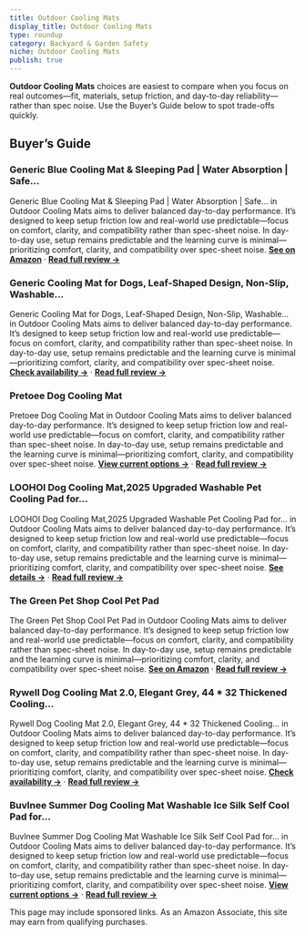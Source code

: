 ```yaml
---
title: Outdoor Cooling Mats
display_title: Outdoor Cooling Mats
type: roundup
category: Backyard & Garden Safety
niche: Outdoor Cooling Mats
publish: true
---
```


<p><strong>Outdoor Cooling Mats</strong> choices are easiest to compare when you focus on real outcomes&mdash;fit, materials, setup friction, and day-to-day reliability&mdash;rather than spec noise. Use the Buyer’s Guide below to spot trade-offs quickly.</p>
<h2>Buyer’s Guide</h2>
<h3>Generic Blue Cooling Mat & Sleeping Pad | Water Absorption | Safe…</h3>
<p>Generic Blue Cooling Mat & Sleeping Pad | Water Absorption | Safe… in Outdoor Cooling Mats aims to deliver balanced day-to-day performance. It’s designed to keep setup friction low and real-world use predictable&mdash;focus on comfort, clarity, and compatibility rather than spec-sheet noise. In day-to-day use, setup remains predictable and the learning curve is minimal&mdash;prioritizing comfort, clarity, and compatibility over spec-sheet noise. <a href="https://amzn.to/474zbCh" target="_blank" rel="nofollow sponsored noopener noopener" target="_blank"><strong>See on Amazon</strong></a> · <a href="/reviews/generic-blue-cooling-mat-sleeping-pad-water-absorption-safe-materials-e-5b830ef2/"><strong>Read full review &rarr;</strong></a></p>
<h3>Generic Cooling Mat for Dogs, Leaf-Shaped Design, Non-Slip, Washable…</h3>
<p>Generic Cooling Mat for Dogs, Leaf-Shaped Design, Non-Slip, Washable… in Outdoor Cooling Mats aims to deliver balanced day-to-day performance. It’s designed to keep setup friction low and real-world use predictable&mdash;focus on comfort, clarity, and compatibility rather than spec-sheet noise. In day-to-day use, setup remains predictable and the learning curve is minimal&mdash;prioritizing comfort, clarity, and compatibility over spec-sheet noise. <a href="https://amzn.to/48rJXoC" target="_blank" rel="nofollow sponsored noopener noopener" target="_blank"><strong>Check availability &rarr;</strong></a> · <a href="/reviews/generic-cooling-mat-for-dogs-leaf-shaped-design-non-slip-washable-light-1d492a1b/"><strong>Read full review &rarr;</strong></a></p>
<h3>Pretoee Dog Cooling Mat</h3>
<p>Pretoee Dog Cooling Mat in Outdoor Cooling Mats aims to deliver balanced day-to-day performance. It’s designed to keep setup friction low and real-world use predictable&mdash;focus on comfort, clarity, and compatibility rather than spec-sheet noise. In day-to-day use, setup remains predictable and the learning curve is minimal&mdash;prioritizing comfort, clarity, and compatibility over spec-sheet noise. <a href="https://amzn.to/48t2nW3" target="_blank" rel="nofollow sponsored noopener noopener" target="_blank"><strong>View current options &rarr;</strong></a> · <a href="/reviews/pretoee-dog-cooling-mat-40-x-28-washable-instant-cooling-pet-pad-for-do-5630c192/"><strong>Read full review &rarr;</strong></a></p>
<h3>LOOHOI Dog Cooling Mat,2025 Upgraded Washable Pet Cooling Pad for…</h3>
<p>LOOHOI Dog Cooling Mat,2025 Upgraded Washable Pet Cooling Pad for… in Outdoor Cooling Mats aims to deliver balanced day-to-day performance. It’s designed to keep setup friction low and real-world use predictable&mdash;focus on comfort, clarity, and compatibility rather than spec-sheet noise. In day-to-day use, setup remains predictable and the learning curve is minimal&mdash;prioritizing comfort, clarity, and compatibility over spec-sheet noise. <a href="https://amzn.to/4n33Vtn" target="_blank" rel="nofollow sponsored noopener noopener" target="_blank"><strong>See details &rarr;</strong></a> · <a href="/reviews/loohoi-dog-cooling-mat-2025-upgraded-washable-pet-cooling-pad-for-dogs-561eb586/"><strong>Read full review &rarr;</strong></a></p>
<h3>The Green Pet Shop Cool Pet Pad</h3>
<p>The Green Pet Shop Cool Pet Pad in Outdoor Cooling Mats aims to deliver balanced day-to-day performance. It’s designed to keep setup friction low and real-world use predictable&mdash;focus on comfort, clarity, and compatibility rather than spec-sheet noise. In day-to-day use, setup remains predictable and the learning curve is minimal&mdash;prioritizing comfort, clarity, and compatibility over spec-sheet noise. <a href="https://amzn.to/3J6KS3w" target="_blank" rel="nofollow sponsored noopener noopener" target="_blank"><strong>See on Amazon</strong></a> · <a href="/reviews/the-green-pet-shop-cool-pet-pad-large-blue-self-cooling-pressure-activa-2d180739/"><strong>Read full review &rarr;</strong></a></p>
<h3>Rywell Dog Cooling Mat 2.0, Elegant Grey, 44 * 32 Thickened Cooling…</h3>
<p>Rywell Dog Cooling Mat 2.0, Elegant Grey, 44 * 32 Thickened Cooling… in Outdoor Cooling Mats aims to deliver balanced day-to-day performance. It’s designed to keep setup friction low and real-world use predictable&mdash;focus on comfort, clarity, and compatibility rather than spec-sheet noise. In day-to-day use, setup remains predictable and the learning curve is minimal&mdash;prioritizing comfort, clarity, and compatibility over spec-sheet noise. <a href="https://amzn.to/4nbgnHN" target="_blank" rel="nofollow sponsored noopener noopener" target="_blank"><strong>Check availability &rarr;</strong></a> · <a href="/reviews/rywell-dog-cooling-mat-2-0-elegant-grey-44-32-thickened-cooling-pad-for-6783af4c/"><strong>Read full review &rarr;</strong></a></p>
<h3>Buvlnee Summer Dog Cooling Mat Washable Ice Silk Self Cool Pad for…</h3>
<p>Buvlnee Summer Dog Cooling Mat Washable Ice Silk Self Cool Pad for… in Outdoor Cooling Mats aims to deliver balanced day-to-day performance. It’s designed to keep setup friction low and real-world use predictable&mdash;focus on comfort, clarity, and compatibility rather than spec-sheet noise. In day-to-day use, setup remains predictable and the learning curve is minimal&mdash;prioritizing comfort, clarity, and compatibility over spec-sheet noise. <a href="https://amzn.to/3WLFvtz" target="_blank" rel="nofollow sponsored noopener noopener" target="_blank"><strong>View current options &rarr;</strong></a> · <a href="/reviews/buvlnee-summer-dog-cooling-mat-washable-ice-silk-self-cool-pad-for-smal-96cdf34f/"><strong>Read full review &rarr;</strong></a></p>
<aside class="disclosure">This page may include sponsored links. As an Amazon Associate, this site may earn from qualifying purchases.</aside>
